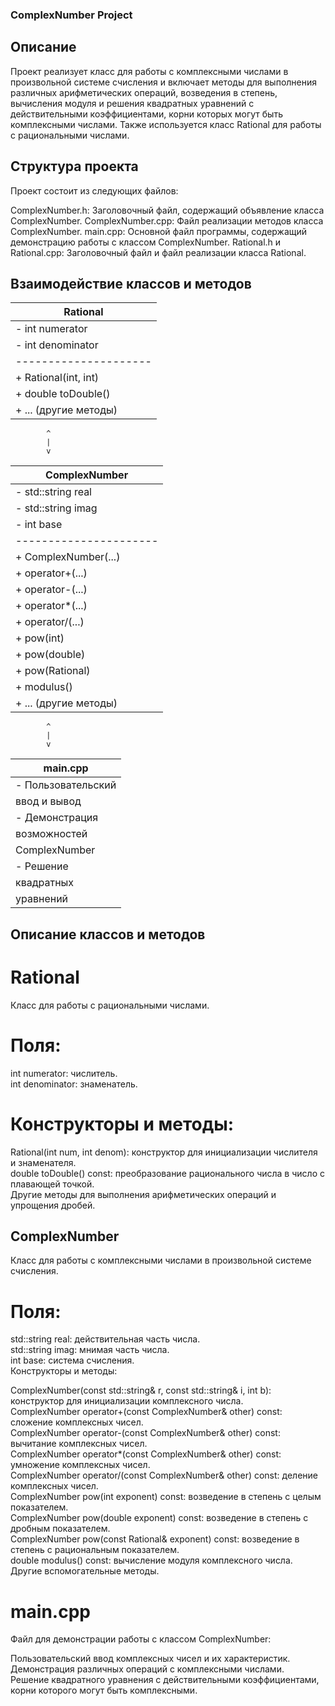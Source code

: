 ### ComplexNumber Project
## Описание
Проект реализует класс для работы с комплексными числами в произвольной системе счисления и включает методы для выполнения различных арифметических операций, возведения в степень, вычисления модуля и решения квадратных уравнений с действительными коэффициентами, корни которых могут быть комплексными числами. Также используется класс Rational для работы с рациональными числами.

## Структура проекта
Проект состоит из следующих файлов:

ComplexNumber.h: Заголовочный файл, содержащий объявление класса ComplexNumber.
ComplexNumber.cpp: Файл реализации методов класса ComplexNumber.
main.cpp: Основной файл программы, содержащий демонстрацию работы с классом ComplexNumber.
Rational.h и Rational.cpp: Заголовочный файл и файл реализации класса Rational.

## Взаимодействие классов и методов

|     Rational        |
|---------------------|
| - int numerator     |
| - int denominator   |
|---------------------|
| + Rational(int, int)|
| + double toDouble() |
| + ... (другие методы)|

            ^
            |
            v

|  ComplexNumber       |
|----------------------|
| - std::string real   |
| - std::string imag   |
| - int base           |
|----------------------|
| + ComplexNumber(...) |
| + operator+(...)     |
| + operator-(...)     |
| + operator*(...)     |
| + operator/(...)     |
| + pow(int)           |
| + pow(double)        |
| + pow(Rational)      |
| + modulus()          |
| + ... (другие методы)|

            ^
            |
            v

|      main.cpp        |
|----------------------|
| - Пользовательский   |
|   ввод и вывод       |
| - Демонстрация       |
|   возможностей       |
|   ComplexNumber      |
| - Решение            |
|   квадратных         |
|   уравнений          |


## Описание классов и методов
# Rational
Класс для работы с рациональными числами.

# Поля:

int numerator: числитель.<br>
int denominator: знаменатель.<br>

# Конструкторы и методы:

Rational(int num, int denom): конструктор для инициализации числителя и знаменателя.<br>
double toDouble() const: преобразование рационального числа в число с плавающей точкой.<br>
Другие методы для выполнения арифметических операций и упрощения дробей.<br>


## ComplexNumber
Класс для работы с комплексными числами в произвольной системе счисления.

# Поля:

std::string real: действительная часть числа.<br>
std::string imag: мнимая часть числа.<br>
int base: система счисления.<br>
Конструкторы и методы:<br>

ComplexNumber(const std::string& r, const std::string& i, int b): конструктор для инициализации комплексного числа.<br>
ComplexNumber operator+(const ComplexNumber& other) const: сложение комплексных чисел.<br>
ComplexNumber operator-(const ComplexNumber& other) const: вычитание комплексных чисел.<br>
ComplexNumber operator*(const ComplexNumber& other) const: умножение комплексных чисел.<br>
ComplexNumber operator/(const ComplexNumber& other) const: деление комплексных чисел.<br>
ComplexNumber pow(int exponent) const: возведение в степень с целым показателем.<br>
ComplexNumber pow(double exponent) const: возведение в степень с дробным показателем.<br>
ComplexNumber pow(const Rational& exponent) const: возведение в степень с рациональным показателем.<br>
double modulus() const: вычисление модуля комплексного числа.<br>
Другие вспомогательные методы.

# main.cpp
Файл для демонстрации работы с классом ComplexNumber:<br>

Пользовательский ввод комплексных чисел и их характеристик.<br>
Демонстрация различных операций с комплексными числами.<br>
Решение квадратного уравнения с действительными коэффициентами, корни которого могут быть комплексными.
